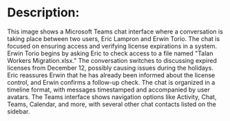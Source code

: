 
# Description:
This image shows a Microsoft Teams chat interface where a conversation is taking place between two users, Eric Lampron and Erwin Torio. The chat is focused on ensuring access and verifying license expirations in a system. Erwin Torio begins by asking Eric to check access to a file named "Talan Workers Migration.xlsx." The conversation switches to discussing expired licenses from December 12, possibly causing issues during the holidays. Eric reassures Erwin that he has already been informed about the license control, and Erwin confirms a follow-up check. The chat is organized in a timeline format, with messages timestamped and accompanied by user avatars. The Teams interface shows navigation options like Activity, Chat, Teams, Calendar, and more, with several other chat contacts listed on the sidebar.
